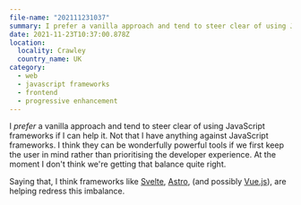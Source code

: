 ```yaml
---
file-name: "202111231037"
summary: I prefer a vanilla approach and tend to steer clear of using JavaScript frameworks if I can help it.
date: 2021-11-23T10:37:00.878Z
location:
  locality: Crawley
  country_name: UK
category:
  - web
  - javascript frameworks
  - frontend
  - progressive enhancement
---
```


I *prefer* a vanilla approach and tend to steer clear of using JavaScript frameworks if I can help it. Not that I have anything against JavaScript frameworks. I think they can be wonderfully powerful tools if we first keep the user in mind rather than prioritising the developer experience. At the moment I don't think we're getting that balance quite right.

Saying that, I think frameworks like [Svelte](https://svelte.dev/), [Astro](https://astro.build/), (and possibly [Vue.js](https://vuejs.org/)), are helping redress this imbalance.
